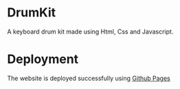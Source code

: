 # DrumKit

A keyboard drum kit made using Html, Css and Javascript.


# Deployment

The website is deployed successfully using [ Github Pages ](https://amrit2611.github.io/DrumKit/)
